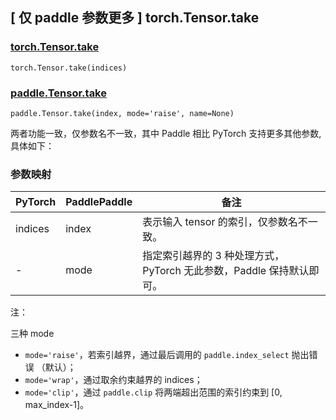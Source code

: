 ## [ 仅 paddle 参数更多 ] torch.Tensor.take

### [torch.Tensor.take](https://pytorch.org/docs/stable/generated/torch.Tensor.take.html#torch.Tensor.take)

```
torch.Tensor.take(indices)
```

### [paddle.Tensor.take](https://www.paddlepaddle.org.cn/documentation/docs/zh/develop/api/paddle/Tensor_cn.html#take-index-mode-raise-name-none)

```
paddle.Tensor.take(index, mode='raise', name=None)
```

两者功能一致，仅参数名不一致，其中 Paddle 相比 PyTorch 支持更多其他参数,具体如下：

### 参数映射

| PyTorch | PaddlePaddle | 备注                                                         |
| ------- | ------------ | ------------------------------------------------------------ |
| indices | index        | 表示输入 tensor 的索引，仅参数名不一致。                     |
| -       | mode         | 指定索引越界的 3 种处理方式，PyTorch 无此参数，Paddle 保持默认即可。 |

注：

三种 mode

- `mode='raise'`，若索引越界，通过最后调用的 `paddle.index_select` 抛出错误 （默认）；
- `mode='wrap'`，通过取余约束越界的 indices；
- `mode='clip'`，通过 `paddle.clip` 将两端超出范围的索引约束到 [0, max_index-1]。
